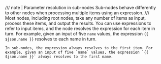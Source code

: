 ///  note  | Parameter resolution in sub-nodes
Sub-nodes behave differently to other nodes when processing multiple items using an expression.
///
	Most nodes, including root nodes, take any number of items as input, process these items, and output the results. You can use expressions to refer to input items, and the node resolves the expression for each item in turn. For example, given an input of five `name` values, the expression `{{ $json.name }}` resolves to each name in turn.

	In sub-nodes, the expression always resolves to the first item. For example, given an input of five `name` values, the expression `{{ $json.name }}` always resolves to the first name.

